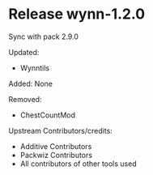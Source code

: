# Release wynn-1.2.0

Sync with pack 2.9.0

Updated:
- Wynntils

Added:
None

Removed:
- ChestCountMod

Upstream Contributors/credits:
- Additive Contributors
- Packwiz Contributors
- All contributors of other tools used

